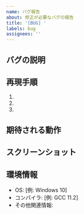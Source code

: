 ```yaml
---
name: バグ報告
about: 修正が必要なバグの報告
title: '[BUG] '
labels: bug
assignees: ''
---
```


## バグの説明
<!-- バグの内容を明確かつ簡潔に説明してください -->

## 再現手順
<!-- バグを再現する手順を説明してください -->
1. 
2. 
3. 

## 期待される動作
<!-- 正常に動作した場合、どうなるべきか説明してください -->

## スクリーンショット
<!-- 可能であれば、問題を説明するスクリーンショットを追加してください -->

## 環境情報
- OS: [例: Windows 10]
- コンパイラ: [例: GCC 11.2]
- その他関連情報:

